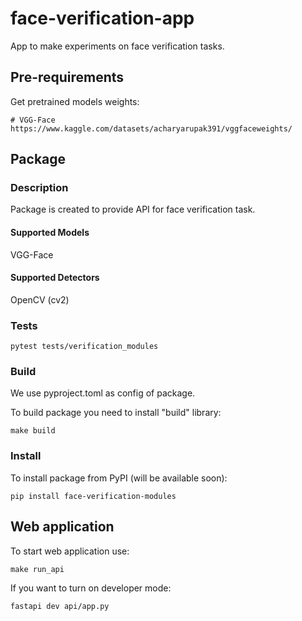 # face-verification-app

App to make experiments on face verification tasks.

## Pre-requirements

Get pretrained models weights:
```
# VGG-Face
https://www.kaggle.com/datasets/acharyarupak391/vggfaceweights/
```

## Package

### Description

Package is created to provide API for face verification task.

#### Supported Models
VGG-Face

#### Supported Detectors
OpenCV (cv2)

### Tests

```
pytest tests/verification_modules
```

### Build

We use pyproject.toml as config of package.

To build package you need to install "build" library:
```
make build
```

### Install

To install package from PyPI (will be available soon):
```
pip install face-verification-modules
```

## Web application

To start web application use:
```
make run_api
```

If you want to turn on developer mode:
```
fastapi dev api/app.py
```
